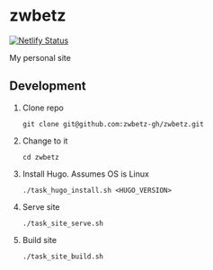 # zwbetz

[![Netlify Status](https://api.netlify.com/api/v1/badges/b2612da3-c505-44d0-a0c9-e628a3aa4994/deploy-status)](https://app.netlify.com/sites/elegant-davinci-b09eb7/deploys)

My personal site

## Development

1. Clone repo
    ```
    git clone git@github.com:zwbetz-gh/zwbetz.git
    ```
1. Change to it
    ```
    cd zwbetz
    ```
1. Install Hugo. Assumes OS is Linux
    ```
    ./task_hugo_install.sh <HUGO_VERSION>
    ```
1. Serve site
    ```
    ./task_site_serve.sh
    ```
1. Build site
    ```
    ./task_site_build.sh
    ```
